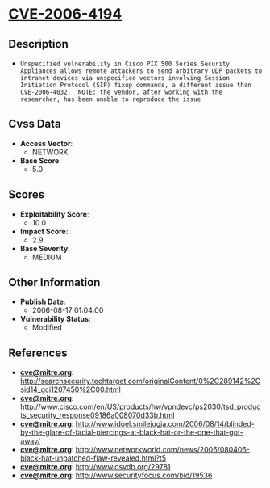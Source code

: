 
# [CVE-2006-4194](http://searchsecurity.techtarget.com/originalContent/0%2C289142%2Csid14_gci1207450%2C00.html)

## Description

- `Unspecified vulnerability in Cisco PIX 500 Series Security Appliances allows remote attackers to send arbitrary UDP packets to intranet devices via unspecified vectors involving Session Initiation Protocol (SIP) fixup commands, a different issue than CVE-2006-4032.  NOTE: the vendor, after working with the researcher, has been unable to reproduce the issue`

## Cvss Data

- **Access Vector**:
  - NETWORK
- **Base Score**:
  - 5.0

## Scores

- **Exploitability Score**:
  - 10.0
- **Impact Score**:
  - 2.9
- **Base Severity**:
  - MEDIUM

## Other Information

- **Publish Date**:
  - 2006-08-17 01:04:00
- **Vulnerability Status**:
  - Modified

## References

- **cve@mitre.org**: http://searchsecurity.techtarget.com/originalContent/0%2C289142%2Csid14_gci1207450%2C00.html
- **cve@mitre.org**: http://www.cisco.com/en/US/products/hw/vpndevc/ps2030/tsd_products_security_response09186a008070d33b.html
- **cve@mitre.org**: http://www.idoel.smilejogja.com/2006/08/14/blinded-by-the-glare-of-facial-piercings-at-black-hat-or-the-one-that-got-away/
- **cve@mitre.org**: http://www.networkworld.com/news/2006/080406-black-hat-unpatched-flaw-revealed.html?t5
- **cve@mitre.org**: http://www.osvdb.org/29781
- **cve@mitre.org**: http://www.securityfocus.com/bid/19536
